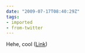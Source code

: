 ```yaml
---
date: "2009-07-17T08:40:29Z"
tags:
- imported
- from-twitter
---
```

Hehe, cool ([Link](http://inventorspot.com/articles/barcode_art_from_japan_black_white_can_get_along_12735))
